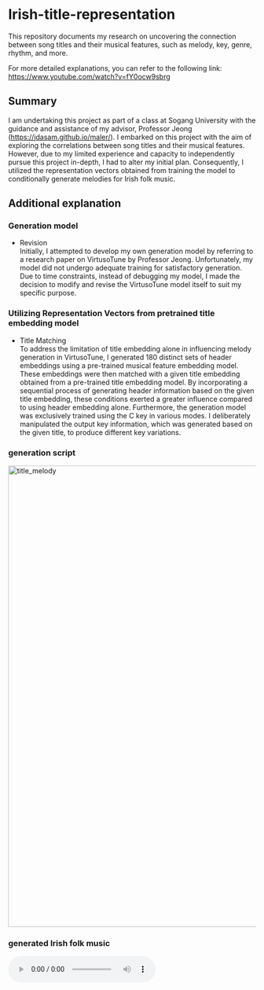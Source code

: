 # Irish-title-representation

This repository documents my research on uncovering the connection between song titles and their musical features, such as melody, key, genre, rhythm, and more.

For more detailed explanations, you can refer to the following link: https://www.youtube.com/watch?v=fY0ocw9sbrg


## Summary
I am undertaking this project as part of a class at Sogang University with the guidance and assistance of my advisor, Professor Jeong (https://jdasam.github.io/maler/). I embarked on this project with the aim of exploring the correlations between song titles and their musical features. However, due to my limited experience and capacity to independently pursue this project in-depth, I had to alter my initial plan. Consequently, I utilized the representation vectors obtained from training the model to conditionally generate melodies for Irish folk music.

## Additional explanation
### Generation model
- Revision  
Initially, I attempted to develop my own generation model by referring to a research paper on VirtusoTune by Professor Jeong. Unfortunately, my model did not undergo adequate training for satisfactory generation. Due to time constraints, instead of debugging my model, I made the decision to modify and revise the VirtusoTune model itself to suit my specific purpose.

### Utilizing Representation Vectors from pretrained title embedding model
- Title Matching  
To address the limitation of title embedding alone in influencing melody generation in VirtusoTune, I generated 180 distinct sets of header embeddings using a pre-trained musical feature embedding model. These embeddings were then matched with a given title embedding obtained from a pre-trained title embedding model. By incorporating a sequential process of generating header information based on the given title embedding, these conditions exerted a greater influence compared to using header embedding alone.
Furthermore, the generation model was exclusively trained using the C key in various modes. I deliberately manipulated the output key information, which was generated based on the given title, to produce different key variations.

### generation script
<img width="939" alt="title_melody" src="https://github.com/clayryu/Irish-title-representation/assets/95623535/7f3b8875-500f-4776-80ce-20d6aa353f73">

### generated Irish folk music
<audio controls>
    <source src='model_measure_note_xl_seed_2_key_C minor.wav'>
</audio>
